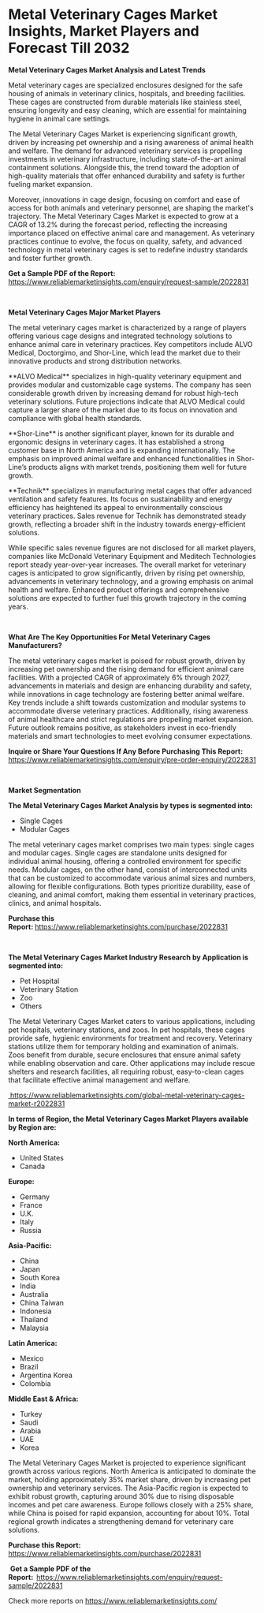 <p><h1>Metal Veterinary Cages Market Insights, Market Players and Forecast Till 2032</h1></p><p><strong>Metal Veterinary Cages Market Analysis and Latest Trends</strong></p>
<p><p>Metal veterinary cages are specialized enclosures designed for the safe housing of animals in veterinary clinics, hospitals, and breeding facilities. These cages are constructed from durable materials like stainless steel, ensuring longevity and easy cleaning, which are essential for maintaining hygiene in animal care settings.</p><p>The Metal Veterinary Cages Market is experiencing significant growth, driven by increasing pet ownership and a rising awareness of animal health and welfare. The demand for advanced veterinary services is propelling investments in veterinary infrastructure, including state-of-the-art animal containment solutions. Alongside this, the trend toward the adoption of high-quality materials that offer enhanced durability and safety is further fueling market expansion.</p><p>Moreover, innovations in cage design, focusing on comfort and ease of access for both animals and veterinary personnel, are shaping the market's trajectory. The Metal Veterinary Cages Market is expected to grow at a CAGR of 13.2% during the forecast period, reflecting the increasing importance placed on effective animal care and management. As veterinary practices continue to evolve, the focus on quality, safety, and advanced technology in metal veterinary cages is set to redefine industry standards and foster further growth.</p></p>
<p><strong>Get a Sample PDF of the Report:&nbsp;</strong> <a href="https://www.reliablemarketinsights.com/enquiry/request-sample/2022831?utm_campaign=2802&utm_medium=2&utm_source=Github&utm_content=ia&utm_term=29032025&utm_id=metal-veterinary-cages">https://www.reliablemarketinsights.com/enquiry/request-sample/2022831</a></p>
<p>&nbsp;</p>
<p><strong>Metal Veterinary Cages Major Market Players</strong></p>
<p><p>The metal veterinary cages market is characterized by a range of players offering various cage designs and integrated technology solutions to enhance animal care in veterinary practices. Key competitors include ALVO Medical, Doctorgimo, and Shor-Line, which lead the market due to their innovative products and strong distribution networks.</p><p>**ALVO Medical** specializes in high-quality veterinary equipment and provides modular and customizable cage systems. The company has seen considerable growth driven by increasing demand for robust high-tech veterinary solutions. Future projections indicate that ALVO Medical could capture a larger share of the market due to its focus on innovation and compliance with global health standards.</p><p>**Shor-Line** is another significant player, known for its durable and ergonomic designs in veterinary cages. It has established a strong customer base in North America and is expanding internationally. The emphasis on improved animal welfare and enhanced functionalities in Shor-Line’s products aligns with market trends, positioning them well for future growth.</p><p>**Technik** specializes in manufacturing metal cages that offer advanced ventilation and safety features. Its focus on sustainability and energy efficiency has heightened its appeal to environmentally conscious veterinary practices. Sales revenue for Technik has demonstrated steady growth, reflecting a broader shift in the industry towards energy-efficient solutions.</p><p>While specific sales revenue figures are not disclosed for all market players, companies like McDonald Veterinary Equipment and Meditech Technologies report steady year-over-year increases. The overall market for veterinary cages is anticipated to grow significantly, driven by rising pet ownership, advancements in veterinary technology, and a growing emphasis on animal health and welfare. Enhanced product offerings and comprehensive solutions are expected to further fuel this growth trajectory in the coming years.</p></p>
<p>&nbsp;</p>
<p><strong>What Are The Key Opportunities For Metal Veterinary Cages Manufacturers?</strong></p>
<p><p>The metal veterinary cages market is poised for robust growth, driven by increasing pet ownership and the rising demand for efficient animal care facilities. With a projected CAGR of approximately 6% through 2027, advancements in materials and design are enhancing durability and safety, while innovations in cage technology are fostering better animal welfare. Key trends include a shift towards customization and modular systems to accommodate diverse veterinary practices. Additionally, rising awareness of animal healthcare and strict regulations are propelling market expansion. Future outlook remains positive, as stakeholders invest in eco-friendly materials and smart technologies to meet evolving consumer expectations.</p></p>
<p><strong>Inquire or Share Your Questions If Any Before Purchasing This Report:</strong> <a href="https://www.reliablemarketinsights.com/enquiry/pre-order-enquiry/2022831?utm_campaign=2802&utm_medium=2&utm_source=Github&utm_content=ia&utm_term=29032025&utm_id=metal-veterinary-cages">https://www.reliablemarketinsights.com/enquiry/pre-order-enquiry/2022831</a></p>
<p>&nbsp;</p>
<p><strong>Market Segmentation</strong></p>
<p><strong>The Metal Veterinary Cages Market Analysis by types is segmented into:</strong></p>
<p><ul><li>Single Cages</li><li>Modular Cages</li></ul></p>
<p><p>The metal veterinary cages market comprises two main types: single cages and modular cages. Single cages are standalone units designed for individual animal housing, offering a controlled environment for specific needs. Modular cages, on the other hand, consist of interconnected units that can be customized to accommodate various animal sizes and numbers, allowing for flexible configurations. Both types prioritize durability, ease of cleaning, and animal comfort, making them essential in veterinary practices, clinics, and animal hospitals.</p></p>
<p><strong>Purchase this Report:&nbsp;</strong><a href="https://www.reliablemarketinsights.com/purchase/2022831?utm_campaign=2802&utm_medium=2&utm_source=Github&utm_content=ia&utm_term=29032025&utm_id=metal-veterinary-cages">https://www.reliablemarketinsights.com/purchase/2022831</a></p>
<p>&nbsp;</p>
<p><strong>The Metal Veterinary Cages Market Industry Research by Application is segmented into:</strong></p>
<p><ul><li>Pet Hospital</li><li>Veterinary Station</li><li>Zoo</li><li>Others</li></ul></p>
<p><p>The Metal Veterinary Cages Market caters to various applications, including pet hospitals, veterinary stations, and zoos. In pet hospitals, these cages provide safe, hygienic environments for treatment and recovery. Veterinary stations utilize them for temporary holding and examination of animals. Zoos benefit from durable, secure enclosures that ensure animal safety while enabling observation and care. Other applications may include rescue shelters and research facilities, all requiring robust, easy-to-clean cages that facilitate effective animal management and welfare.</p></p>
<p><a href="https://www.reliablemarketinsights.com/global-metal-veterinary-cages-market-r2022831?utm_campaign=2802&utm_medium=2&utm_source=Github&utm_content=ia&utm_term=29032025&utm_id=metal-veterinary-cages">&nbsp;https://www.reliablemarketinsights.com/global-metal-veterinary-cages-market-r2022831</a></p>
<p><strong>In terms of Region, the Metal Veterinary Cages Market Players available by Region are:</strong></p>
<p>
    <p> <strong> North America: </strong>
        <ul>
            <li>United States</li>
            <li>Canada</li>
        </ul>
        </p> 
    <p> <strong> Europe: </strong>
        <ul>
            <li>Germany</li>
            <li>France</li>
            <li>U.K.</li>
            <li>Italy</li>
            <li>Russia</li>
        </ul>
        </p> 
    <p> <strong> Asia-Pacific: </strong>
        <ul>
            <li>China</li>
            <li>Japan</li>
            <li>South Korea</li>
            <li>India</li>
            <li>Australia</li>
            <li>China Taiwan</li>
            <li>Indonesia</li>
            <li>Thailand</li>
            <li>Malaysia</li>
        </ul>
        </p> 
    <p> <strong> Latin America: </strong>
        <ul>
            <li>Mexico</li>
            <li>Brazil</li>
            <li>Argentina Korea</li>
            <li>Colombia</li>
        </ul>
        </p> 
    <p> <strong> Middle East & Africa: </strong>
        <ul>
            <li>Turkey</li>
            <li>Saudi</li>
            <li>Arabia</li>
            <li>UAE</li>
            <li>Korea</li>
        </ul>
    </p>
    </p>
<p><p>The Metal Veterinary Cages Market is projected to experience significant growth across various regions. North America is anticipated to dominate the market, holding approximately 35% market share, driven by increasing pet ownership and veterinary services. The Asia-Pacific region is expected to exhibit robust growth, capturing around 30% due to rising disposable incomes and pet care awareness. Europe follows closely with a 25% share, while China is poised for rapid expansion, accounting for about 10%. Total regional growth indicates a strengthening demand for veterinary care solutions.</p></p>
<p><strong>Purchase this Report: </strong><a href="https://www.reliablemarketinsights.com/purchase/2022831?utm_campaign=2802&utm_medium=2&utm_source=Github&utm_content=ia&utm_term=29032025&utm_id=metal-veterinary-cages">https://www.reliablemarketinsights.com/purchase/2022831</a></p>
<p>&nbsp;<strong>Get a Sample PDF of the Report:&nbsp;&nbsp;</strong><a href="https://www.reliablemarketinsights.com/enquiry/request-sample/2022831?utm_campaign=2802&utm_medium=2&utm_source=Github&utm_content=ia&utm_term=29032025&utm_id=metal-veterinary-cages">https://www.reliablemarketinsights.com/enquiry/request-sample/2022831</a></p>
<p><strong></strong></p>
<p>Check more reports on <a href="https://www.reliablemarketinsights.com/?utm_campaign=2802&utm_medium=2&utm_source=Github&utm_content=ia&utm_term=29032025&utm_id=metal-veterinary-cages">https://www.reliablemarketinsights.com/</a></p>
